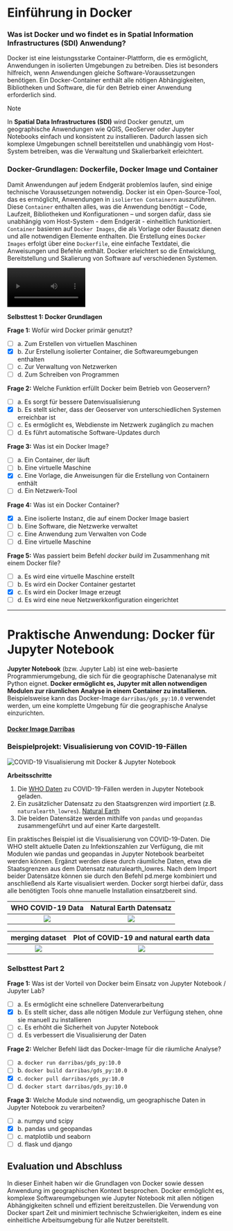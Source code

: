 # Einführung in Docker


### Was ist Docker und wo findet es in Spatial Information Infrastructures (SDI) Anwendung?

Docker ist eine leistungsstarke Container-Plattform, die es ermöglicht, Anwendungen in isolierten Umgebungen zu betreiben. Dies ist besonders hilfreich, wenn Anwendungen gleiche Software-Voraussetzungen benötigen. Ein Docker-Container enthält alle nötigen Abhängigkeiten, Bibliotheken und Software, die für den Betrieb einer Anwendung erforderlich sind.
> [!NOTE]
> In **Spatial Data Infrastructures (SDI)** wird Docker genutzt, um geographische Anwendungen wie QGIS, GeoServer oder Jupyter Notebooks einfach und konsistent zu installieren. 
Dadurch lassen sich komplexe Umgebungen schnell bereitstellen und unabhängig vom Host-System betreiben, was die Verwaltung und Skalierbarkeit erleichtert.

### Docker-Grundlagen: Dockerfile, Docker Image und Container


Damit Anwendungen auf jedem Endgerät problemlos laufen, sind einige technische Voraussetzungen notwendig. Docker ist ein Open-Source-Tool, das es ermöglicht, Anwendungen in `isolierten Containern` auszuführen. Diese `Container` enthalten alles, was die Anwendung benötigt – Code, Laufzeit, Bibliotheken und Konfigurationen – und sorgen dafür, dass sie unabhängig vom Host-System - dem Endgerät - einheitlich funktioniert.
` Container` basieren auf `Docker Images`, die als Vorlage oder Bausatz dienen und alle notwendigen Elemente enthalten. Die Erstellung eines `Docker Images` erfolgt über eine `Dockerfile`, eine einfache Textdatei, die Anweisungen und Befehle enthält. Docker erleichtert so die Entwicklung, Bereitstellung und Skalierung von Software auf verschiedenen Systemen.

<video src='[your URL here](https://av.tib.eu/media/68592)' width=180/></video>

**Selbsttest 1: Docker Grundlagen**

**Frage 1:** Wofür wird Docker primär genutzt?

- [ ] a. Zum Erstellen von virtuellen Maschinen  
- [x] b. Zur Erstellung isolierter Container, die Softwareumgebungen enthalten  
- [ ] c. Zur Verwaltung von Netzwerken  
- [ ] d. Zum Schreiben von Programmen  

**Frage 2:** Welche Funktion erfüllt Docker beim Betrieb von Geoservern?

- [ ] a. Es sorgt für bessere Datenvisualisierung  
- [x] b. Es stellt sicher, dass der Geoserver von unterschiedlichen Systemen erreichbar ist  
- [ ] c. Es ermöglicht es, Webdienste im Netzwerk zugänglich zu machen  
- [ ] d. Es führt automatische Software-Updates durch  

**Frage 3:** Was ist ein Docker Image?

- [ ] a. Ein Container, der läuft  
- [ ] b. Eine virtuelle Maschine  
- [x] c. Eine Vorlage, die Anweisungen für die Erstellung von Containern enthält  
- [ ] d. Ein Netzwerk-Tool  

**Frage 4:** Was ist ein Docker Container?

- [x] a. Eine isolierte Instanz, die auf einem Docker Image basiert  
- [ ] b. Eine Software, die Netzwerke verwaltet  
- [ ] c. Eine Anwendung zum Verwalten von Code  
- [ ] d. Eine virtuelle Maschine  

**Frage 5:** Was passiert beim Befehl *docker build* im Zusammenhang mit einem Docker file?

- [ ] a. Es wird eine virtuelle Maschine erstellt  
- [ ] b. Es wird ein Docker Container gestartet  
- [x] c. Es wird ein Docker Image erzeugt  
- [ ] d. Es wird eine neue Netzwerkkonfiguration eingerichtet  
___
# Praktische Anwendung: Docker für Jupyter Notebook

**Jupyter Notebook** (bzw. Jupyter Lab) ist eine web-basierte Programmierumgebung, die sich für die geographische Datenanalyse mit Python eignet. **Docker ermöglicht es, Jupyter mit allen notwendigen Modulen zur räumlichen Analyse in einem Container zu installieren.** Beispielsweise kann das Docker-Image `darribas/gds_py:10.0` verwendet werden, um eine komplette Umgebung für die geographische Analyse einzurichten.
#### [Docker Image Darribas](https://hub.docker.com/r/darribas/gds_py)


### Beispielprojekt: Visualisierung von COVID-19-Fällen
![COVID-19 Visualisierung mit Docker & Jupyter Notebook](https://github.com/user-attachments/assets/aebc3447-a2df-43fc-9aa0-d0ca64cd0111)

**Arbeitsschritte**
1. Die [WHO Daten](https://data.who.int/dashboards/covid19/data?n=c) zu COVID-19-Fällen werden in Jupyter Notebook geladen.
2. Ein zusätzlicher Datensatz zu den Staatsgrenzen wird importiert (z.B. `naturalearth_lowres`). [Natural Earth](https://www.naturalearthdata.com/downloads/)
3. Die beiden Datensätze werden mithilfe von `pandas` und `geopandas` zusammengeführt und auf einer Karte dargestellt.

Ein praktisches Beispiel ist die Visualisierung von COVID-19-Daten. 
Die WHO stellt aktuelle Daten zu Infektionszahlen zur Verfügung, die mit Modulen wie pandas und geopandas in Jupyter Notebook bearbeitet werden können. 
Ergänzt werden diese durch räumliche Daten, etwa die Staatsgrenzen aus dem Datensatz naturalearth_lowres.
Nach dem Import beider Datensätze können sie durch den Befehl pd.merge kombiniert und anschließend als Karte visualisiert werden. 
Docker sorgt hierbei dafür, dass alle benötigten Tools ohne manuelle Installation einsatzbereit sind.

WHO COVID-19 Data          |  Natural Earth Datensatz
:-------------------------:|:-------------------------:
![](https://github.com/user-attachments/assets/29573a76-ed92-4def-97bd-68687b826a4c)  |  ![](https://github.com/user-attachments/assets/92919e07-8071-4c73-a77c-ab790b1d9368)

merging dataset          |  Plot of COVID-19 and natural earth data
:-------------------------:|:-------------------------:
![](https://github.com/user-attachments/assets/b837d404-314b-4f2a-8436-0bcee6fbb169)  |  ![](https://github.com/user-attachments/assets/5d8263a4-da28-4616-bc88-7255e3a886fe)



### Selbsttest Part 2


**Frage 1:** Was ist der Vorteil von Docker beim Einsatz von Jupyter Notebook / Jupyter Lab?

- [ ] a. Es ermöglicht eine schnellere Datenverarbeitung  
- [x] b. Es stellt sicher, dass alle nötigen Module zur Verfügung stehen, ohne sie manuell zu installieren  
- [ ] c. Es erhöht die Sicherheit von Jupyter Notebook  
- [ ] d. Es verbessert die Visualisierung der Daten  

**Frage 2:** Welcher Befehl lädt das Docker-Image für die räumliche Analyse?

- [ ] a. `docker run darribas/gds_py:10.0`  
- [ ] b. `docker build darribas/gds_py:10.0`  
- [x] c. `docker pull darribas/gds_py:10.0`  
- [ ] d. `docker start darribas/gds_py:10.0`  

**Frage 3:** Welche Module sind notwendig, um geographische Daten in Jupyter Notebook zu verarbeiten?

- [ ] a. numpy und scipy  
- [x] b. pandas und geopandas  
- [ ] c. matplotlib und seaborn  
- [ ] d. flask und django  

## Evaluation und Abschluss

In dieser Einheit haben wir die Grundlagen von Docker sowie dessen Anwendung im geographischen Kontext besprochen. Docker ermöglicht es, komplexe Softwareumgebungen wie Jupyter Notebook mit allen nötigen Abhängigkeiten schnell und effizient bereitzustellen. Die Verwendung von Docker spart Zeit und minimiert technische Schwierigkeiten, indem es eine einheitliche Arbeitsumgebung für alle Nutzer bereitstellt.
